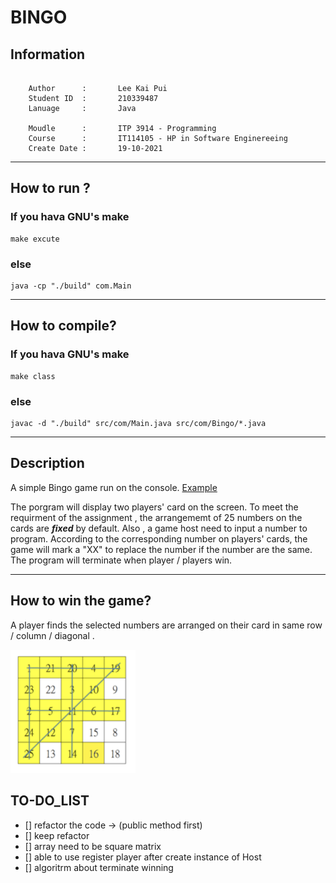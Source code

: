 # BINGO

## Information
``` 

    Author      :       Lee Kai Pui
    Student ID  :       210339487
    Lanuage     :       Java

    Moudle      :       ITP 3914 - Programming
    Course      :       IT114105 - HP in Software Enginereeing
    Create Date :       19-10-2021

```

***
## How to run ?

### If you hava GNU's make

```
make excute
```

### else
``` 
java -cp "./build" com.Main
```

***

## How to compile?
### If you hava GNU's make

```
make class
```
### else
```
javac -d "./build" src/com/Main.java src/com/Bingo/*.java 
```

***

## Description 
A simple Bingo game run on the console. [Example](https://www.youtube.com/watch?v=dQw4w9WgXcQ)


The porgram will display two players' card on the screen. To meet the requirment of the assignment , the arrangememt of 25 numbers on the cards are ***fixed*** by default. Also , a game host need to input a number to program. According to the corresponding number on players' cards, the game will mark a "XX" to replace the number if the number are the same. The program will terminate when player / players win. 

***
## How to win the game?

A player finds the selected numbers are arranged on their card in same row / column / diagonal . 

<img src="./assets/win_example.png" style="width:200px;"/>

## TO-DO_LIST
- [] refactor the code
    -> (public method first)
- [] keep refactor 
- [] array need to be square matrix
- [] able to use register player after create instance of Host
- [] algoritrm about terminate winning



